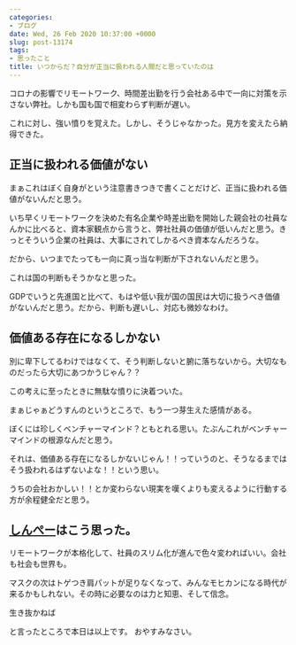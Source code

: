 ```yaml
---
categories:
- ブログ
date: Wed, 26 Feb 2020 10:37:00 +0000
slug: post-13174
tags:
- 思ったこと
title: いつからだ？自分が正当に扱われる人間だと思っていたのは
---
```


コロナの影響でリモートワーク、時間差出勤を行う会社ある中で一向に対策を示さない弊社。しかも国も国で相変わらず判断が遅い。

これに対し、強い憤りを覚えた。しかし、そうじゃなかった。見方を変えたら納得できた。

<!--more--> 

<h2>正当に扱われる価値がない</h2>
まぁこれはぼく自身がという注意書きつきで書くことだけど、正当に扱われる価値がないんだと思う。

いち早くリモートワークを決めた有名企業や時差出勤を開始した親会社の社員なんかに比べると、資本家観点から言うと、弊社社員の価値が低いんだと思う。きっとそういう企業の社員は、大事にされてしかるべき資本なんだろうな。

だから、いつまでたっても一向に真っ当な判断が下されないんだと思う。

これは国の判断もそうかなと思った。

GDPでいうと先進国と比べて、もはや低い我が国の国民は大切に扱うべき価値がないんだと思う。だから、判断も遅いし、対応も微妙なわけ。

<h2>価値ある存在になるしかない</h2>
別に卑下してるわけではなくて、そう判断しないと腑に落ちないから。大切なものだったら大切にあつかうじゃん？？

この考えに至ったときに無駄な憤りに決着ついた。

まぁじゃぁどうすんのというところで、もう一つ芽生えた感情がある。

ぼくには珍しくベンチャーマインド？ともとれる思い。たぶんこれがベンチャーマインドの根源なんだと思う。

それは、価値ある存在になるしかないじゃん！！っていうのと、そうなるまではそう扱われるはずないよな！！という思い。

うちの会社おかしい！！とか変わらない現実を嘆くよりも変えるように行動する方が余程健全だと思う。

<h2><a href="https://twitter.com/s_s_p_y">しんぺー</a>はこう思った。</h2>
リモートワークが本格化して、社員のスリム化が進んで色々変わればいい。会社も社会も世界も。

マスクの次はトゲつき肩パットが足りなくなって、みんなモヒカンになる時代が来るかもしれない。その時に必要なのは力と知恵、そして信念。

生き抜かねば

と言ったところで本日は以上です。
おやすみなさい。